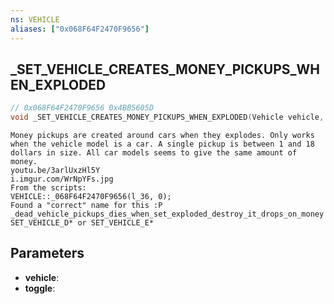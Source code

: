 ```yaml
---
ns: VEHICLE
aliases: ["0x068F64F2470F9656"]
---
```

## _SET_VEHICLE_CREATES_MONEY_PICKUPS_WHEN_EXPLODED

```c
// 0x068F64F2470F9656 0x4BB5605D
void _SET_VEHICLE_CREATES_MONEY_PICKUPS_WHEN_EXPLODED(Vehicle vehicle, BOOL toggle);
```

```
Money pickups are created around cars when they explodes. Only works when the vehicle model is a car. A single pickup is between 1 and 18 dollars in size. All car models seems to give the same amount of money.  
youtu.be/3arlUxzHl5Y   
i.imgur.com/WrNpYFs.jpg  
From the scripts:  
VEHICLE::_068F64F2470F9656(l_36, 0);  
Found a "correct" name for this :P  
_dead_vehicle_pickups_dies_when_set_exploded_destroy_it_drops_on_money  
SET_VEHICLE_D* or SET_VEHICLE_E*  
```

## Parameters
* **vehicle**: 
* **toggle**: 

